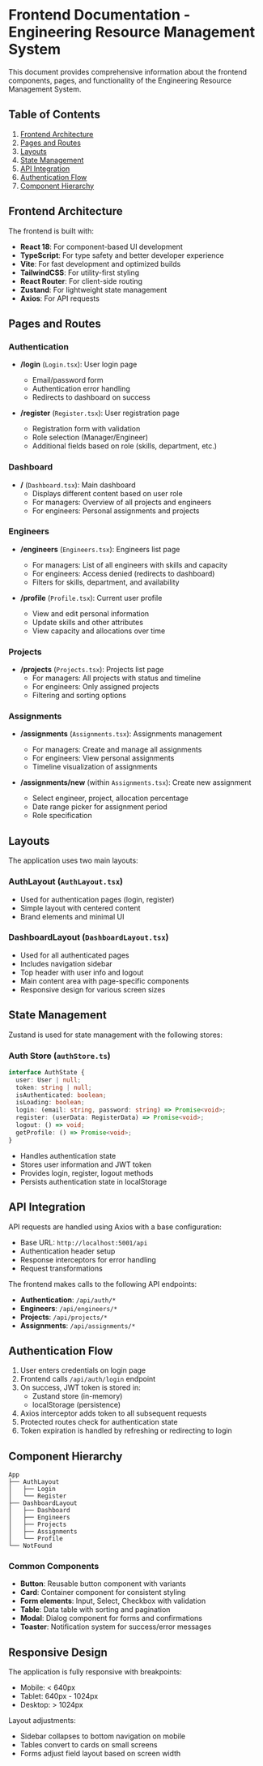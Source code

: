 # Frontend Documentation - Engineering Resource Management System

This document provides comprehensive information about the frontend components, pages, and functionality of the Engineering Resource Management System.

## Table of Contents

1. [Frontend Architecture](#frontend-architecture)
2. [Pages and Routes](#pages-and-routes)
3. [Layouts](#layouts)
4. [State Management](#state-management)
5. [API Integration](#api-integration)
6. [Authentication Flow](#authentication-flow)
7. [Component Hierarchy](#component-hierarchy)

## Frontend Architecture

The frontend is built with:

- **React 18**: For component-based UI development
- **TypeScript**: For type safety and better developer experience
- **Vite**: For fast development and optimized builds
- **TailwindCSS**: For utility-first styling
- **React Router**: For client-side routing
- **Zustand**: For lightweight state management
- **Axios**: For API requests

## Pages and Routes

### Authentication

- **/login** (`Login.tsx`): User login page
  - Email/password form
  - Authentication error handling
  - Redirects to dashboard on success

- **/register** (`Register.tsx`): User registration page
  - Registration form with validation
  - Role selection (Manager/Engineer)
  - Additional fields based on role (skills, department, etc.)

### Dashboard

- **/** (`Dashboard.tsx`): Main dashboard
  - Displays different content based on user role
  - For managers: Overview of all projects and engineers
  - For engineers: Personal assignments and projects

### Engineers

- **/engineers** (`Engineers.tsx`): Engineers list page
  - For managers: List of all engineers with skills and capacity
  - For engineers: Access denied (redirects to dashboard)
  - Filters for skills, department, and availability

- **/profile** (`Profile.tsx`): Current user profile
  - View and edit personal information
  - Update skills and other attributes
  - View capacity and allocations over time

### Projects

- **/projects** (`Projects.tsx`): Projects list page
  - For managers: All projects with status and timeline
  - For engineers: Only assigned projects
  - Filtering and sorting options

### Assignments

- **/assignments** (`Assignments.tsx`): Assignments management
  - For managers: Create and manage all assignments
  - For engineers: View personal assignments
  - Timeline visualization of assignments

- **/assignments/new** (within `Assignments.tsx`): Create new assignment
  - Select engineer, project, allocation percentage
  - Date range picker for assignment period
  - Role specification

## Layouts

The application uses two main layouts:

### AuthLayout (`AuthLayout.tsx`)

- Used for authentication pages (login, register)
- Simple layout with centered content
- Brand elements and minimal UI

### DashboardLayout (`DashboardLayout.tsx`)

- Used for all authenticated pages
- Includes navigation sidebar
- Top header with user info and logout
- Main content area with page-specific components
- Responsive design for various screen sizes

## State Management

Zustand is used for state management with the following stores:

### Auth Store (`authStore.ts`)

```typescript
interface AuthState {
  user: User | null;
  token: string | null;
  isAuthenticated: boolean;
  isLoading: boolean;
  login: (email: string, password: string) => Promise<void>;
  register: (userData: RegisterData) => Promise<void>;
  logout: () => void;
  getProfile: () => Promise<void>;
}
```

- Handles authentication state
- Stores user information and JWT token
- Provides login, register, logout methods
- Persists authentication state in localStorage

## API Integration

API requests are handled using Axios with a base configuration:

- Base URL: `http://localhost:5001/api`
- Authentication header setup
- Response interceptors for error handling
- Request transformations

The frontend makes calls to the following API endpoints:

- **Authentication**: `/api/auth/*`
- **Engineers**: `/api/engineers/*`
- **Projects**: `/api/projects/*`
- **Assignments**: `/api/assignments/*`

## Authentication Flow

1. User enters credentials on login page
2. Frontend calls `/api/auth/login` endpoint
3. On success, JWT token is stored in:
   - Zustand store (in-memory)
   - localStorage (persistence)
4. Axios interceptor adds token to all subsequent requests
5. Protected routes check for authentication state
6. Token expiration is handled by refreshing or redirecting to login

## Component Hierarchy

```
App
├── AuthLayout
│   ├── Login
│   └── Register
├── DashboardLayout
│   ├── Dashboard
│   ├── Engineers
│   ├── Projects
│   ├── Assignments
│   └── Profile
└── NotFound
```

### Common Components

- **Button**: Reusable button component with variants
- **Card**: Container component for consistent styling
- **Form elements**: Input, Select, Checkbox with validation
- **Table**: Data table with sorting and pagination
- **Modal**: Dialog component for forms and confirmations
- **Toaster**: Notification system for success/error messages

## Responsive Design

The application is fully responsive with breakpoints:
- Mobile: < 640px
- Tablet: 640px - 1024px
- Desktop: > 1024px

Layout adjustments:
- Sidebar collapses to bottom navigation on mobile
- Tables convert to cards on small screens
- Forms adjust field layout based on screen width
